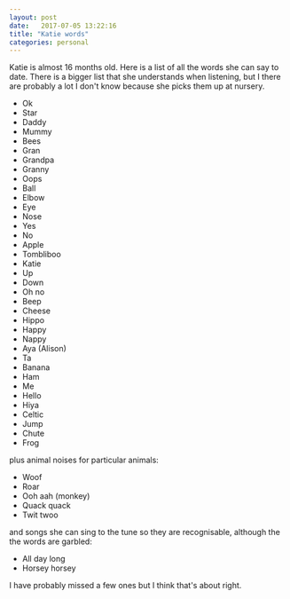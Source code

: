 ```yaml
---
layout: post
date:   2017-07-05 13:22:16
title: "Katie words"
categories: personal
---
```


Katie is almost 16 months old. Here is a list of all the words she can say to date. There is a bigger list that she understands when listening, but I there are probably a lot I don't know because she picks them up at nursery.

* Ok
* Star
* Daddy
* Mummy
* Bees
* Gran
* Grandpa
* Granny
* Oops
* Ball
* Elbow
* Eye
* Nose
* Yes
* No
* Apple
* Tombliboo
* Katie
* Up
* Down
* Oh no
* Beep
* Cheese
* Hippo
* Happy
* Nappy
* Aya (Alison)
* Ta
* Banana
* Ham
* Me
* Hello
* Hiya
* Celtic
* Jump
* Chute
* Frog

plus animal noises for particular animals:

* Woof
* Roar
* Ooh aah (monkey)
* Quack quack
* Twit twoo 

and songs she can sing to the tune so they are recognisable, although the the words are garbled:

* All day long
* Horsey horsey

I have probably missed a few ones but I think that's about right.
